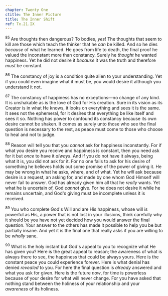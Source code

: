 ```yaml
---
chapter: Twenty One
ctitle: The Inner Picture
title: The Inner Shift
ref: Tx.21.IX
---
```


<sup>85</sup> Are thoughts then dangerous? To bodies, *yes*! The thoughts that seem
to kill are those which teach the thinker that he *can* be killed. And
so he dies *because* of what he learned. He goes from life to death, the
final proof he valued the inconstant more than constancy. Surely he
*thought* he wanted happiness. Yet he did not desire it *because* it was
the truth and therefore *must* be constant.

<sup>86</sup> The constancy of joy is a condition quite alien to your
understanding. Yet if you could even imagine what it must be, you would
desire it although you understand it not.

<sup>87</sup> The constancy of happiness has no exceptions—no change of any kind.
It is unshakable as is the love of God for His creation. Sure in its
vision as its Creator is in what He knows, it looks on everything and
sees it is the same. It sees not the ephemeral, for it desires that
everything be like itself and sees it so. Nothing has power to confound
its constancy because its own desire cannot be shaken. It comes as
surely unto those who see the final question is necessary to the rest,
as peace must come to those who choose to heal and not to judge.

<sup>88</sup> Reason will tell you that you *cannot* ask for happiness
inconstantly. For if what you desire you receive and happiness is
constant, then you need ask for it but *once* to have it *always*. And
if you do not have it always, being what it is, you did not ask for it.
For no one fails to ask for his desire of something he believes holds
out some promise of the power of giving it. He may be wrong in what he
asks, where, and of what. Yet he *will* ask because desire is a request,
an asking for, and made by one whom God Himself will never fail to
answer. God has already given him all that he *really* wants. Yet what
he is uncertain of, God *cannot* give. For he does not desire it while
he remains uncertain, and God's giving must be incomplete unless it is
received.

<sup>89</sup> You who complete God's Will and are His happiness, whose will is
powerful as His, a power that is not lost in your illusions, think
carefully why it should be you have not yet decided how you would answer
the final question. Your answer to the others has made it possible to
help you be but partially insane. And yet it is the final one that
really asks if you are willing to be *wholly* sane.

<sup>90</sup> What is the holy instant but God's appeal to you to recognize what He
has given you? Here is the great appeal to reason; the awareness of what
is always there to see, the happiness that could be always yours. Here
is the constant peace you could experience forever. Here is what denial
has denied *revealed* to you. For here the final question is *already*
answered and what you ask for given. Here is the future *now*, for time
is powerless because of your desire for what will never change. For you
have asked that nothing stand between the holiness of your relationship
and your *awareness* of its holiness.

